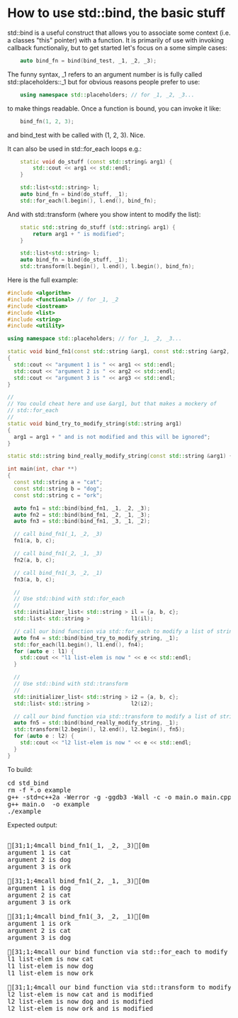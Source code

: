 How to use std::bind, the basic stuff
=====================================

std::bind is a useful construct that allows you to associate some context
(i.e. a classes "this" pointer) with a function. It is primarily of use
with invoking callback functionaliy, but to get started let's focus on a
some simple cases:
```C++
    auto bind_fn = bind(bind_test, _1, _2, _3);
```
The funny syntax, _1 refers to an argument number is is fully called 
std::placeholders::_1 but for obvious reasons people prefer to use:
```C++
    using namespace std::placeholders; // for _1, _2, _3...
```
to make things readable. Once a function is bound, you can invoke it
like:
```C++
    bind_fn(1, 2, 3);
```
and bind_test with be called with (1, 2, 3). Nice.

It can also be used in std::for_each loops e.g.:
```C++
    static void do_stuff (const std::string& arg1) {
        std::cout << arg1 << std::endl;
    }

    std::list<std::string> l;
    auto bind_fn = bind(do_stuff, _1);
    std::for_each(l.begin(), l.end(), bind_fn);
```
And with std::transform (where you show intent to modify the list):
```C++
    static std::string do_stuff (std::string& arg1) {
        return arg1 + " is modified";
    }

    std::list<std::string> l;
    auto bind_fn = bind(do_stuff, _1);
    std::transform(l.begin(), l.end(), l.begin(), bind_fn);
```
Here is the full example:
```C++
#include <algorithm>
#include <functional> // for _1, _2
#include <iostream>
#include <list>
#include <string>
#include <utility>

using namespace std::placeholders; // for _1, _2, _3...

static void bind_fn1(const std::string &arg1, const std::string &arg2, const std::string &arg3)
{
  std::cout << "argument 1 is " << arg1 << std::endl;
  std::cout << "argument 2 is " << arg2 << std::endl;
  std::cout << "argument 3 is " << arg3 << std::endl;
}

//
// You could cheat here and use &arg1, but that makes a mockery of
// std::for_each
//
static void bind_try_to_modify_string(std::string arg1)
{
  arg1 = arg1 + " and is not modified and this will be ignored";
}

static std::string bind_really_modify_string(const std::string &arg1) { return arg1 + " and is modified"; }

int main(int, char **)
{
  const std::string a = "cat";
  const std::string b = "dog";
  const std::string c = "ork";

  auto fn1 = std::bind(bind_fn1, _1, _2, _3);
  auto fn2 = std::bind(bind_fn1, _2, _1, _3);
  auto fn3 = std::bind(bind_fn1, _3, _1, _2);

  // call bind_fn1(_1, _2, _3)
  fn1(a, b, c);

  // call bind_fn1(_2, _1, _3)
  fn2(a, b, c);

  // call bind_fn1(_3, _2, _1)
  fn3(a, b, c);

  //
  // Use std::bind with std::for_each
  //
  std::initializer_list< std::string > il = {a, b, c};
  std::list< std::string >             l1(il);

  // call our bind function via std::for_each to modify a list of strings
  auto fn4 = std::bind(bind_try_to_modify_string, _1);
  std::for_each(l1.begin(), l1.end(), fn4);
  for (auto e : l1) {
    std::cout << "l1 list-elem is now " << e << std::endl;
  }

  //
  // Use std::bind with std::transform
  //
  std::initializer_list< std::string > i2 = {a, b, c};
  std::list< std::string >             l2(i2);

  // call our bind function via std::transform to modify a list of strings
  auto fn5 = std::bind(bind_really_modify_string, _1);
  std::transform(l2.begin(), l2.end(), l2.begin(), fn5);
  for (auto e : l2) {
    std::cout << "l2 list-elem is now " << e << std::endl;
  }
}
```
To build:
<pre>
cd std_bind
rm -f *.o example
g++ -std=c++2a -Werror -g -ggdb3 -Wall -c -o main.o main.cpp
g++ main.o  -o example
./example
</pre>
Expected output:
<pre>

[31;1;4mcall bind_fn1(_1, _2, _3)[0m
argument 1 is cat
argument 2 is dog
argument 3 is ork

[31;1;4mcall bind_fn1(_2, _1, _3)[0m
argument 1 is dog
argument 2 is cat
argument 3 is ork

[31;1;4mcall bind_fn1(_3, _2, _1)[0m
argument 1 is ork
argument 2 is cat
argument 3 is dog

[31;1;4mcall our bind function via std::for_each to modify a list of strings[0m
l1 list-elem is now cat
l1 list-elem is now dog
l1 list-elem is now ork

[31;1;4mcall our bind function via std::transform to modify a list of strings[0m
l2 list-elem is now cat and is modified
l2 list-elem is now dog and is modified
l2 list-elem is now ork and is modified
</pre>
